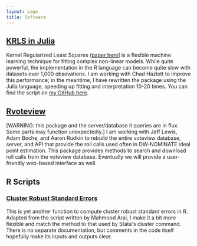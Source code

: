 ```yaml
---
layout: page
title: Software
---
```


## [KRLS in Julia](https://github.com/lukesonnet/krls)

Kernel Regularized Least Squares ([paper here](http://www.stanford.edu/~jhain/Paper/PA2014a.pdf)] is a flexible machine learning technique for fitting complex non-linear models. While quite powerful, the implementation in the R language can become quite slow with datasets over 1,000 obsevations. I am working with Chad Hazlett to improve this performance; in the meantime, I have rewritten the package using the Julia language, speeding up fitting and interpretation 10-20 times. You can find the script on [my GitHub here](https://github.com/lukesonnet/krls).

## [Rvoteview](https://github.com/JeffreyBLewis/Rvoteview)

[WARNING: this package and the server/database it queries are in flux. Some parts may function unexpectedly.] I am working with Jeff Lewis, Adam Boche, and Aaron Rudkin to rebuild the entire voteview database, server, and API that provide the roll calls used often in DW-NOMINATE ideal point estimation. This package provides methods to search and download roll calls from the voteview database. Eventually we will provide a user-friendly web-based interface as well.

## R Scripts

### [Cluster Robust Standard Errors](https://github.com/lukesonnet/scripts/blob/master/clusterRSE.R)

This is yet another function to compute cluster robust standard errors in R. Adapted from the script written by Mahmood Arai, I make it a bit more flexible and match the method to that used by Stata's cluster command. There is no separate documentation, but comments in the code itself hopefully make its inputs and outputs clear.
